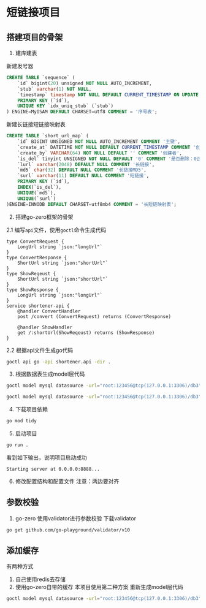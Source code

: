 # 短链接项目

## 搭建项目的骨架
1. 建库建表

新建发号器
```sql
CREATE TABLE `sequence` (
    `id` bigint(20) unsigned NOT NULL AUTO_INCREMENT,
    `stub` varchar(1) NOT NULL,
    `timestamp` timestamp NOT NULL DEFAULT CURRENT_TIMESTAMP ON UPDATE CURRENT_TIMESTAMP,
    PRIMARY KEY (`id`),
    UNIQUE KEY `idx_uniq_stub` (`stub`)
) ENGINE=MyISAM DEFAULT CHARSET=utf8 COMMENT = '序号表';
```
新建长链接短链接映射表
```sql
CREATE TABLE `short_url_map` (
    `id` BIGINT UNSIGNED NOT NULL AUTO_INCREMENT COMMENT '主键',
    `create_at` DATETIME NOT NULL DEFAULT CURRENT_TIMESTAMP COMMENT '创建时间',
    `create_by` VARCHAR(64) NOT NULL DEFAULT '' COMMENT '创建者',
    `is_del` tinyint UNSIGNED NOT NULL DEFAULT '0' COMMENT '是否删除：0正常1删除',
    `lurl` varchar(2048) DEFAULT NULL COMMENT '长链接',
    `md5` char(32) DEFAULT NULL COMMENT '⻓链接MD5',
    `surl` varchar(11) DEFAULT NULL COMMENT '短链接',
    PRIMARY KEY (`id`),
    INDEX(`is_del`),
    UNIQUE(`md5`),
    UNIQUE(`surl`)
)ENGINE=INNODB DEFAULT CHARSET=utf8mb4 COMMENT = '⻓短链映射表';
```

2. 搭建go-zero框架的骨架

2.1 编写`api`文件，使用`goctl`命令生成代码

```api
type ConvertRequest {
    LongUrl string `json:"longUrl"`
}
type ConvertResponse {
    ShortUrl string `json:"shortUrl"`
}
type ShowReqeust {
    ShortUrl string `json:"shortUrl"`
}
type ShowResponse {
    LongUrl string `json:"longUrl"`
}
service shortener-api {
    @handler ConvertHandler
    post /convert (ConvertRequest) returns (ConvertResponse)

    @handler ShowHandler
    get /:shortUrl(ShowReqeust) returns (ShowResponse)
}

```
2.2 根据api文件生成go代码
```bash
goctl api go -api shortener.api -dir .
```

3. 根据数据表生成model层代码
```bash
goctl model mysql datasource -url="root:123456@tcp(127.0.0.1:3306)/db3" -table="short_url_map" -dir="./model"
```

```bash
goctl model mysql datasource -url="root:123456@tcp(127.0.0.1:3306)/db3" -table="sequence" -dir="./model"
```

4. 下载项目依赖
```bash 
go mod tidy
```

5. 启动项目
```bash
go run .
```
看到如下输出，说明项目启动成功
```
Starting server at 0.0.0.0:8888...
```

6. 修改配置结构和配置文件
注意：两边要对齐

## 参数校验

1. go-zero 使用validator进行参数校验
下载validator
```bash
go get github.com/go-playground/validator/v10
```

## 添加缓存
有两种方式
1. 自己使用redis去存储
2. 使用go-zero自带的缓存
本项目使用第二种方案
重新生成model层代码
```bash
goctl model mysql datasource -url="root:123456@tcp(127.0.0.1:3306)/db3" -table="short_url_map" -dir="./model" -c
```